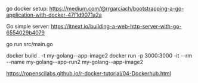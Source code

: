 go docker setup:
https://medium.com/@rrgarciach/bootstrapping-a-go-application-with-docker-47f1d9071a2a

Go simple server:
https://itnext.io/building-a-web-http-server-with-go-6554029b4079


go run src/main.go

docker build . -t my-golang--app-image2
docker run -p 3000:3000 -it --rm --name my-golang--app-run2 my-golang--app-image2

https://ropenscilabs.github.io/r-docker-tutorial/04-Dockerhub.html